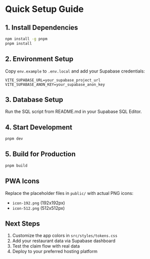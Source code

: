 # Quick Setup Guide

## 1. Install Dependencies
```bash
npm install -g pnpm
pnpm install
```

## 2. Environment Setup
Copy `env.example` to `.env.local` and add your Supabase credentials:
```
VITE_SUPABASE_URL=your_supabase_project_url
VITE_SUPABASE_ANON_KEY=your_supabase_anon_key
```

## 3. Database Setup
Run the SQL script from README.md in your Supabase SQL Editor.

## 4. Start Development
```bash
pnpm dev
```

## 5. Build for Production
```bash
pnpm build
```

## PWA Icons
Replace the placeholder files in `public/` with actual PNG icons:
- `icon-192.png` (192x192px)
- `icon-512.png` (512x512px)

## Next Steps
1. Customize the app colors in `src/styles/tokens.css`
2. Add your restaurant data via Supabase dashboard
3. Test the claim flow with real data
4. Deploy to your preferred hosting platform































